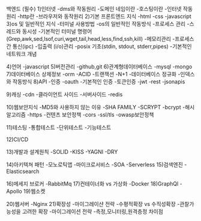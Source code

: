백엔드
(필수)
1)인터넷
-dms와 작동원리
-도메인 네임이란
-호스팅이란
-인터넷 작동원리
-http란
-브라우저와 동작원리
2)기본 프론트엔드 지식
-html
-css
-javascript
3)os 및 일반적인 지식
-터미널 사용방법
-os의 일반적인 작동방식
-프로세스 관리
-스레드와 동시성
-기본적인 터미널 명령어
(Grep,awk,sed,lsof,curi,wget,tail,head,less,find,ssh,kill)
-메모리관리
-프로세스간 통신(ipc)
-입출력 (i/o)관리
-posix 기초(stdin, stdout, stderr,pipes)
-기본적인 네트워크 개념


4)언어 
-javascript
5)버전관리
-github,git
6)관계형데이터베이스
-mysql
-mongo
7)데이터베이스 상제정보
-orm
-ACID
-트랜잭션
-N+1
-데이터베이스 정규화
-인덱스와 작동방식
8)API
-인증
-oauth
-기본적인 인증
-토큰인증
-jwt
-rest
-jsonapis

9)캐싱
-cdn
-클라이언트 사이드
-서버사이드
-redis

10)웹보안지식
-MD5와 사용하지 않는 이유
-SHA FAMILY
-SCRYPT
-bcrypt
-해시알고리즘
-https
-컨텐츠 보안정책
-cors
-ssl/tls
-owasp보안정책

11)테스팅
-통합테스트
-단위테스트
-기능테스트

12)CI/CD 

13)개발과 설계원칙
-SOLID
-KISS
-YAGNI
-DRY

14)아키텍쳐 패턴
-모노로틱앱
-마이크로서비스
-SOA
-Serverless
15)검색엔진
-Elasticsearch

16)메세지 브로커
-RabbitMq
17)컨테이너화 vs 가상화
-Docker
18)GraphQl
-Apollo
19)웹소켓

20)웹서버
-Nginx
21)확장성
-마이그레이샨 전략
-수평적확장 vs 수직성확장
-관찰가능성을 고려한 확장
-마이그레이션 전략
-측정,모니터링,원격층정 차이점

